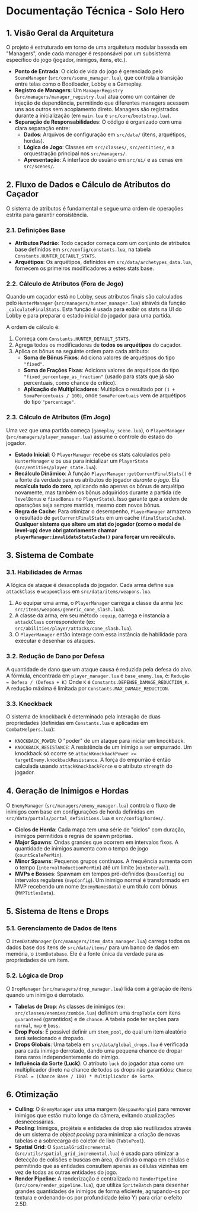 # Documentação Técnica - Solo Hero

## 1. Visão Geral da Arquitetura

O projeto é estruturado em torno de uma arquitetura modular baseada em "Managers", onde cada manager é responsável por um subsistema específico do jogo (jogador, inimigos, itens, etc.).

-   **Ponto de Entrada**: O ciclo de vida do jogo é gerenciado pelo `SceneManager` (`src/core/scene_manager.lua`), que controla a transição entre telas como o Bootloader, Lobby e a Gameplay.
-   **Registro de Managers**: Um `ManagerRegistry` (`src/managers/manager_registry.lua`) atua como um container de injeção de dependência, permitindo que diferentes managers acessem uns aos outros sem acoplamento direto. Managers são registrados durante a inicialização (em `main.lua` e `src/core/bootstrap.lua`).
-   **Separação de Responsabilidades**: O código é organizado com uma clara separação entre:
    -   **Dados**: Arquivos de configuração em `src/data/` (itens, arquétipos, hordas).
    -   **Lógica de Jogo**: Classes em `src/classes/`, `src/entities/`, e a orquestração principal nos `src/managers/`.
    -   **Apresentação**: A interface do usuário em `src/ui/` e as cenas em `src/scenes/`.

## 2. Fluxo de Dados e Cálculo de Atributos do Caçador

O sistema de atributos é fundamental e segue uma ordem de operações estrita para garantir consistência.

### 2.1. Definições Base

-   **Atributos Padrão**: Todo caçador começa com um conjunto de atributos base definidos em `src/config/constants.lua`, na tabela `Constants.HUNTER_DEFAULT_STATS`.
-   **Arquétipos**: Os arquétipos, definidos em `src/data/archetypes_data.lua`, fornecem os primeiros modificadores a estes stats base.

### 2.2. Cálculo de Atributos (Fora de Jogo)

Quando um caçador está no Lobby, seus atributos finais são calculados pelo `HunterManager` (`src/managers/hunter_manager.lua`) através da função `_calculateFinalStats`. Esta função é usada para exibir os stats na UI do Lobby e para preparar o estado inicial do jogador para uma partida.

A ordem de cálculo é:
1.  Começa com `Constants.HUNTER_DEFAULT_STATS`.
2.  Agrega todos os modificadores de **todos os arquétipos** do caçador.
3.  Aplica os bônus na seguinte ordem para cada atributo:
    -   **Soma de Bônus Fixos**: Adiciona valores de arquétipos do tipo `"fixed"`.
    -   **Soma de Frações Fixas**: Adiciona valores de arquétipos do tipo `"fixed_percentage_as_fraction"` (usado para stats que já são percentuais, como chance de crítico).
    -   **Aplicação de Multiplicadores**: Multiplica o resultado por `(1 + SomaPercentuais / 100)`, onde `SomaPercentuais` vem de arquétipos do tipo `"percentage"`.

### 2.3. Cálculo de Atributos (Em Jogo)

Uma vez que uma partida começa (`gameplay_scene.lua`), o `PlayerManager` (`src/managers/player_manager.lua`) assume o controle do estado do jogador.

-   **Estado Inicial**: O `PlayerManager` recebe os stats calculados pelo `HunterManager` e os usa para inicializar um `PlayerState` (`src/entities/player_state.lua`).
-   **Recálculo Dinâmico**: A função `PlayerManager:getCurrentFinalStats()` é a fonte da verdade para os atributos do jogador *durante o jogo*. Ela **recalcula tudo do zero**, aplicando não apenas os bônus de arquétipo novamente, mas também os bônus adquiridos durante a partida (de `levelBonus` e `fixedBonus` no `PlayerState`). Isso garante que a ordem de operações seja sempre mantida, mesmo com novos bônus.
-   **Regra de Cache**: Para otimizar o desempenho, `PlayerManager` armazena o resultado de `getCurrentFinalStats` em um cache (`finalStatsCache`). **Qualquer sistema que altere um stat do jogador (como o modal de level-up) deve obrigatoriamente chamar `playerManager:invalidateStatsCache()` para forçar um recálculo.**

## 3. Sistema de Combate

### 3.1. Habilidades de Armas

A lógica de ataque é desacoplada do jogador. Cada arma define sua `attackClass` e `weaponClass` em `src/data/items/weapons.lua`.
1.  Ao equipar uma arma, o `PlayerManager` carrega a classe da arma (ex: `src/items/weapons/generic_cone_slash.lua`).
2.  A classe da arma, em seu método `:equip`, carrega e instancia a `attackClass` correspondente (ex: `src/abilities/player/attacks/cone_slash.lua`).
3.  O `PlayerManager` então interage com essa instância de habilidade para executar e desenhar os ataques.

### 3.2. Redução de Dano por Defesa

A quantidade de dano que um ataque causa é reduzida pela defesa do alvo. A fórmula, encontrada em `player_manager.lua` e `base_enemy.lua`, é:
`Redução = Defesa / (Defesa + K)`
Onde `K` é `Constants.DEFENSE_DAMAGE_REDUCTION_K`. A redução máxima é limitada por `Constants.MAX_DAMAGE_REDUCTION`.

### 3.3. Knockback

O sistema de knockback é determinado pela interação de duas propriedades (definidas em `Constants.lua` e aplicadas em `CombatHelpers.lua`):
-   `KNOCKBACK_POWER`: O "poder" de um ataque para iniciar um knockback.
-   `KNOCKBACK_RESISTANCE`: A resistência de um inimigo a ser empurrado.
Um knockback só ocorre se `attackKnockbackPower >= targetEnemy.knockbackResistance`. A força do empurrão é então calculada usando `attackKnockbackForce` e o atributo `strength` do jogador.

## 4. Geração de Inimigos e Hordas

O `EnemyManager` (`src/managers/enemy_manager.lua`) controla o fluxo de inimigos com base em configurações de horda definidas em `src/data/portals/portal_definitions.lua` e `src/config/hordes/`.

-   **Ciclos de Horda**: Cada mapa tem uma série de "ciclos" com duração, inimigos permitidos e regras de spawn próprias.
-   **Major Spawns**: Ondas grandes que ocorrem em intervalos fixos. A quantidade de inimigos aumenta com o tempo de jogo (`countScalePerMin`).
-   **Minor Spawns**: Pequenos grupos contínuos. A frequência aumenta com o tempo (`intervalReductionPerMin`) até um limite (`minInterval`).
-   **MVPs e Bosses**: Spawnam em tempos pré-definidos (`bossConfig`) ou intervalos regulares (`mvpConfig`). Um inimigo normal é transformado em MVP recebendo um nome (`EnemyNamesData`) e um título com bônus (`MVPTitlesData`).

## 5. Sistema de Itens e Drops

### 5.1. Gerenciamento de Dados de Itens

O `ItemDataManager` (`src/managers/item_data_manager.lua`) carrega todos os dados base dos itens de `src/data/items/` para um banco de dados em memória, o `itemDatabase`. Ele é a fonte única da verdade para as propriedades de um item.

### 5.2. Lógica de Drop

O `DropManager` (`src/managers/drop_manager.lua`) lida com a geração de itens quando um inimigo é derrotado.
-   **Tabelas de Drop**: As classes de inimigos (ex: `src/classes/enemies/zombie.lua`) definem uma `dropTable` com itens `guaranteed` (garantidos) e de `chance`. A tabela pode ter seções para `normal`, `mvp` e `boss`.
-   **Drop Pools**: É possível definir um `item_pool`, do qual um item aleatório será selecionado e dropado.
-   **Drops Globais**: Uma tabela em `src/data/global_drops.lua` é verificada para cada inimigo derrotado, dando uma pequena chance de dropar itens raros independentemente do inimigo.
-   **Influência da Sorte (Luck)**: O atributo `luck` do jogador atua como um multiplicador direto na chance de todos os drops não garantidos: `Chance Final = (Chance Base / 100) * Multiplicador de Sorte`.

## 6. Otimização

-   **Culling**: O `EnemyManager` usa uma margem (`despawnMargin`) para remover inimigos que estão muito longe da câmera, evitando atualizações desnecessárias.
-   **Pooling**: Inimigos, projéteis e entidades de drop são reutilizados através de um sistema de *object pooling* para minimizar a criação de novas tabelas e a sobrecarga do coletor de lixo (`TablePool`).
-   **Spatial Grid**: O `SpatialGridIncremental` (`src/utils/spatial_grid_incremental.lua`) é usado para otimizar a detecção de colisões e buscas em área, dividindo o mapa em células e permitindo que as entidades consultem apenas as células vizinhas em vez de todas as outras entidades do jogo.
-   **Render Pipeline**: A renderização é centralizada no `RenderPipeline` (`src/core/render_pipeline.lua`), que utiliza `SpriteBatch` para desenhar grandes quantidades de inimigos de forma eficiente, agrupando-os por textura e ordenando-os por profundidade (eixo Y) para criar o efeito 2.5D.